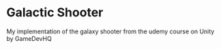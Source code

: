 # Galactic Shooter
My implementation of the galaxy shooter from the udemy course on Unity by GameDevHQ

